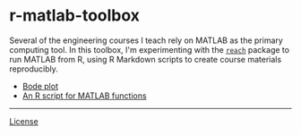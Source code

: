 
r-matlab-toolbox
================

Several of the engineering courses I teach rely on MATLAB as the primary computing tool. In this toolbox, I'm experimenting with the [`reach`](https://github.com/schmidtchristoph/reach) package to run MATLAB from R, using R Markdown scripts to create course materials reproducibly.

-   [Bode plot](scripts/01_bode.md)
-   [An R script for MATLAB functions]()

------------------------------------------------------------------------

[License](LICENSE.md)
